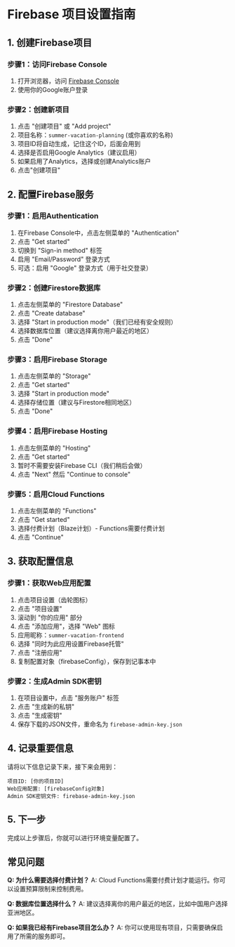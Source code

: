 # Firebase 项目设置指南

## 1. 创建Firebase项目

### 步骤1：访问Firebase Console
1. 打开浏览器，访问 [Firebase Console](https://console.firebase.google.com)
2. 使用你的Google账户登录

### 步骤2：创建新项目
1. 点击 "创建项目" 或 "Add project"
2. 项目名称：`summer-vacation-planning` (或你喜欢的名称)
3. 项目ID将自动生成，记住这个ID，后面会用到
4. 选择是否启用Google Analytics（建议启用）
5. 如果启用了Analytics，选择或创建Analytics账户
6. 点击"创建项目"

## 2. 配置Firebase服务

### 步骤1：启用Authentication
1. 在Firebase Console中，点击左侧菜单的 "Authentication"
2. 点击 "Get started"
3. 切换到 "Sign-in method" 标签
4. 启用 "Email/Password" 登录方式
5. 可选：启用 "Google" 登录方式（用于社交登录）

### 步骤2：创建Firestore数据库
1. 点击左侧菜单的 "Firestore Database"
2. 点击 "Create database"
3. 选择 "Start in production mode"（我们已经有安全规则）
4. 选择数据库位置（建议选择离你用户最近的地区）
5. 点击 "Done"

### 步骤3：启用Firebase Storage
1. 点击左侧菜单的 "Storage"
2. 点击 "Get started"
3. 选择 "Start in production mode"
4. 选择存储位置（建议与Firestore相同地区）
5. 点击 "Done"

### 步骤4：启用Firebase Hosting
1. 点击左侧菜单的 "Hosting"
2. 点击 "Get started"
3. 暂时不需要安装Firebase CLI（我们稍后会做）
4. 点击 "Next" 然后 "Continue to console"

### 步骤5：启用Cloud Functions
1. 点击左侧菜单的 "Functions"
2. 点击 "Get started"
3. 选择付费计划（Blaze计划）- Functions需要付费计划
4. 点击 "Continue"

## 3. 获取配置信息

### 步骤1：获取Web应用配置
1. 点击项目设置（齿轮图标）
2. 点击 "项目设置"
3. 滚动到 "你的应用" 部分
4. 点击 "添加应用"，选择 "Web" 图标
5. 应用昵称：`summer-vacation-frontend`
6. 选择 "同时为此应用设置Firebase托管"
7. 点击 "注册应用"
8. 复制配置对象（firebaseConfig），保存到记事本中

### 步骤2：生成Admin SDK密钥
1. 在项目设置中，点击 "服务账户" 标签
2. 点击 "生成新的私钥"
3. 点击 "生成密钥"
4. 保存下载的JSON文件，重命名为 `firebase-admin-key.json`

## 4. 记录重要信息

请将以下信息记录下来，接下来会用到：

```
项目ID: [你的项目ID]
Web应用配置: [firebaseConfig对象]
Admin SDK密钥文件: firebase-admin-key.json
```

## 5. 下一步

完成以上步骤后，你就可以进行环境变量配置了。

## 常见问题

**Q: 为什么需要选择付费计划？**
A: Cloud Functions需要付费计划才能运行。你可以设置预算限制来控制费用。

**Q: 数据库位置选择什么？**
A: 建议选择离你的用户最近的地区，比如中国用户选择亚洲地区。

**Q: 如果我已经有Firebase项目怎么办？**
A: 你可以使用现有项目，只需要确保启用了所需的服务即可。
